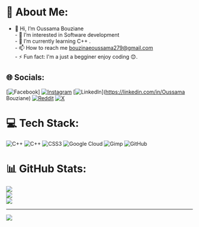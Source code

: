 # 💫 About Me:
- 👋 Hi, I’m Oussama Bouziane <br>- 👀 I’m interested in Software development<br>- 🌱 I’m currently learning  C++ .<br>- 📫 How to reach me bouzinaeoussama279@gmail.com<br>- ⚡ Fun fact: I'm a just a  begginer enjoy coding 😊. 


## 🌐 Socials:
[![Facebook](https://img.shields.io/badge/Facebook-%231877F2.svg?logo=Facebook&logoColor=white)] [![Instagram](https://img.shields.io/badge/Instagram-%23E4405F.svg?logo=Instagram&logoColor=white)](https://instagram.com/oussama._znx) [![LinkedIn](https://img.shields.io/badge/LinkedIn-%230077B5.svg?logo=linkedin&logoColor=white)](https://linkedin.com/in/Oussama Bouziane) [![Reddit](https://img.shields.io/badge/Reddit-%23FF4500.svg?logo=Reddit&logoColor=white)](https://reddit.com/user/OSAMASIMOU) [![X](https://img.shields.io/badge/X-black.svg?logo=X&logoColor=white)](https://x.com/oussama-x7) 

# 💻 Tech Stack:
![C++](https://img.shields.io/badge/c++-%2300599C.svg?style=for-the-badge&logo=c%2B%2B&logoColor=white) ![C++](https://img.shields.io/badge/c++-%2300599C.svg?style=for-the-badge&logo=c%2B%2B&logoColor=white) ![CSS3](https://img.shields.io/badge/css3-%231572B6.svg?style=for-the-badge&logo=css3&logoColor=white) ![Google Cloud](https://img.shields.io/badge/GoogleCloud-%234285F4.svg?style=for-the-badge&logo=google-cloud&logoColor=white) ![Gimp](https://img.shields.io/badge/Gimp-657D8B?style=for-the-badge&logo=gimp&logoColor=FFFFFF) ![GitHub](https://img.shields.io/badge/github-%23121011.svg?style=for-the-badge&logo=github&logoColor=white)
# 📊 GitHub Stats:
![](https://github-readme-stats.vercel.app/api?username=oussama-x7&theme=dark&hide_border=false&include_all_commits=false&count_private=false)<br/>
![](https://nirzak-streak-stats.vercel.app/?user=oussama-x7&theme=dark&hide_border=false)<br/>
![](https://github-readme-stats.vercel.app/api/top-langs/?username=oussama-x7&theme=dark&hide_border=false&include_all_commits=false&count_private=false&layout=compact)

---
[![](https://visitcount.itsvg.in/api?id=oussama-x7&icon=0&color=0)](https://visitcount.itsvg.in)

<!-- Proudly created with GPRM ( https://gprm.itsvg.in ) -->
